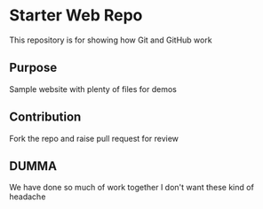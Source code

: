 # Starter Web Repo

This repository is for showing how Git and GitHub work

## Purpose

Sample website with plenty of files for demos

## Contribution
Fork the repo and raise pull request for review

## DUMMA
We have done so much of work together
I don't want these kind of headache
